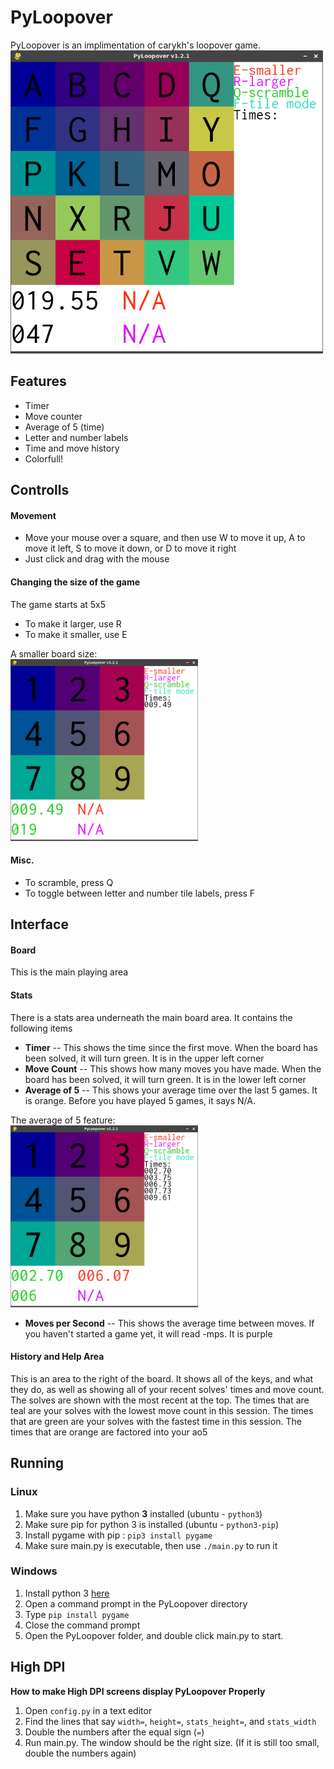 # PyLoopover
PyLoopover is an implimentation of carykh's loopover game.
<br>
<img src="./PyLoopover-02.png" width=500px />
## Features
- Timer
- Move counter
- Average of 5 (time)
- Letter and number labels
- Time and move history
- Colorfull!
## Controlls
#### Movement
- Move your mouse over a square, and then use W to move it up, A to move it left, S to move it down, or D to move it right
- Just click and drag with the mouse
#### Changing the size of the game
The game starts at 5x5
- To make it larger, use R
- To make it smaller, use E

A smaller board size:
<br>
<img src="./PyLoopover-03.png" width=300px />

#### Misc.
- To scramble, press Q
- To toggle between letter and number tile labels, press F
## Interface
#### Board
This is the main playing area
#### Stats
There is a stats area underneath the main board area.
It contains the following items
- **Timer** -- This shows the time since the first move.  When the board has been solved, it will turn green.
It is in the upper left corner
- **Move Count** -- This shows how many moves you have made.  When the board has been solved, it will turn green.
It is in the lower left corner
- **Average of 5** -- This shows your average time over the last 5 games.  It is orange.
Before you have played 5 games, it says N/A.

The average of 5 feature:
<br>
<img src="./PyLoopover-04.png" width=300px />

- **Moves per Second** -- This shows the average time between moves. If you haven't started a game yet, it will read -mps.  It is purple
#### History and Help Area
This is an area to the right of the board.
It shows all of the keys, and what they do, as well as showing all of your recent solves' times and move count.
The solves are shown with the most recent at the top.
The times that are teal are your solves with the lowest move count in this session.
The times that are green are your solves with the fastest time in this session.
The times that are orange are factored into your ao5
## Running
### Linux
1. Make sure you have python **3** installed (ubuntu - `python3`)
2. Make sure pip for python 3 is installed (ubuntu - `python3-pip`)
3. Install pygame with pip : `pip3 install pygame`
4. Make sure main.py is executable, then use `./main.py` to run it
### Windows
1. Install python 3 [here](https://www.python.org/downloads/release/python-372/)
2. Open a command prompt in the PyLoopover directory
3. Type `pip install pygame`
4. Close the command prompt
5. Open the PyLoopover folder, and double click main.py to start.
## High DPI
**How to make High DPI screens display PyLoopover Properly**
1. Open `config.py` in a text editor
2. Find the lines that say `width=`, `height=`, `stats_height=`, and `stats_width`
3. Double the numbers after the equal sign (`=`)
4. Run main.py. The window should be the right size. (If it is still too small, double the numbers again)
